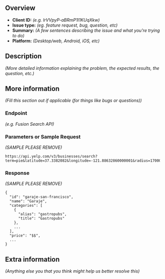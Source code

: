 ## Overview
- **Client ID:** _(e.g. lrVVpyP-aBRmP1I1KUqXkw)_
- **Issue type:** _(eg. feature request, bug, question, etc)_
- **Summary:** _(A few sentences describing the issue and what you're trying to do)_
- **Platform:** _(Desktop/web, Android, iOS, etc)_

## Description
_(More detailed information explaining the problem, the expected results, the question, etc.)_

## More information
_(Fill this section out if applicable (for things like bugs or questions))_

### Endpoint
_(e.g. Fusion Search API)_

### Parameters or Sample Request
_(SAMPLE PLEASE REMOVE)_
```
https://api.yelp.com/v3/businesses/search?term=pie&latitude=37.3382082&longitude=-121.88632860000001&radius=17000
```

### Response
_(SAMPLE PLEASE REMOVE)_
```
{
  "id": "garaje-san-francisco",
  "name": "Garaje",
  "categories": [
    {
      "alias": "gastropubs",
      "title": "Gastropubs"
    },
    ...
  ],
  "price": "$$",
  ...
}
```

## Extra information
_(Anything else you that you think might help us better resolve this)_
